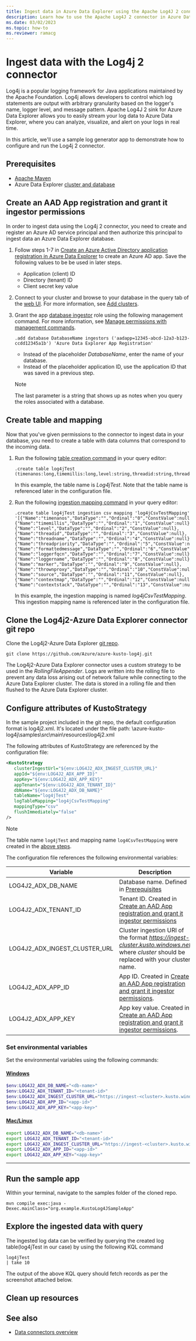 ```yaml
---
title: Ingest data in Azure Data Explorer using the Apache Log4J 2 connector
description: Learn how to use the Apache Log4J 2 connector in Azure Data Explorer.
ms.date: 03/02/2023
ms.topic: how-to
ms.reviewer: ramacg
---
```

# Ingest data with the Log4j 2 connector

Log4j is a popular logging framework for Java applications maintained by the Apache Foundation. Log4j allows developers to control which log statements are output with arbitrary granularity based on the logger's name, logger level, and message pattern. Apache Log4J 2 sink for Azure Data Explorer allows you to easily stream your log data to Azure Data Explorer, where you can analyze, visualize, and alert on your logs in real time. 

In this article, we'll use a sample log generator app to demonstrate how to configure and run the Log4j 2 connector.

## Prerequisites

* [Apache Maven](https://maven.apache.org/)
* Azure Data Explorer [cluster and database](create-cluster-database-portal.md)

## Create an AAD App registration and grant it ingestor permissions

In order to ingest data using the Log4j 2 connector, you need to create and register an Azure AD service principal and then authorize this principal to ingest data an Azure Data Explorer database.

1. Follow steps 1-7 in [Create an Azure Active Directory application registration in Azure Data Explorer](provision-azure-ad-app.md) to create an Azure AD app. Save the following values to be be used in later steps.
    * Application (client) ID
    * Directory (tenant) ID
    * Client secret key value
1. Connect to your cluster and browse to your database in the query tab of the [web UI](https://dataexplorer.azure.com/). For more information, see [Add clusters](web-query-data.md#add-clusters).
1. Grant the app [database ingestor](kusto/management/access-control/role-based-access-control.md) role using the following management command. For more information, see [Manage permissions with management commands](manage-database-permissions.md#manage-permissions-with-management-commands).

    ```kusto
    .add database DatabaseName ingestors ('aadapp=12345-abcd-12a3-b123-ccdd12345a1b') 'Azure Data Explorer App Registration'
    ```
    
    * Instead of the placeholder *DatabaseName*, enter the name of your database.
    * Instead of the placeholder application ID, use the application ID that was saved in a previous step.

    > [!NOTE]
    > The last parameter is a string that shows up as notes when you query the roles associated with a database.

## Create table and mapping

Now that you've given permissions to the connector to ingest data in your database, you need to create a table with data columns that correspond to the incoming data.

1. Run the following [table creation command](kusto/management/create-table-command.md) in your query editor:

    ```kusto
    .create table log4jTest (timenanos:long,timemillis:long,level:string,threadid:string,threadname:string,threadpriority:int,formattedmessage:string,loggerfqcn:string,loggername:string,marker:string,thrownproxy:string,source:string,contextmap:string,contextstack:string)
    ```

    In this example, the table name is *Log4jTest*. Note that the table name is referenced later in the configuration file.

1. Run the following [ingestion mapping command](kusto/management/create-ingestion-mapping-command.md) in your query editor:

    ```kusto
    .create table log4jTest ingestion csv mapping 'log4jCsvTestMapping' '[{"Name":"timenanos","DataType":"","Ordinal":"0","ConstValue":null},{"Name":"timemillis","DataType":"","Ordinal":"1","ConstValue":null},{"Name":"level","DataType":"","Ordinal":"2","ConstValue":null},{"Name":"threadid","DataType":"","Ordinal":"3","ConstValue":null},{"Name":"threadname","DataType":"","Ordinal":"4","ConstValue":null},{"Name":"threadpriority","DataType":"","Ordinal":"5","ConstValue":null},{"Name":"formattedmessage","DataType":"","Ordinal":"6","ConstValue":null},{"Name":"loggerfqcn","DataType":"","Ordinal":"7","ConstValue":null},{"Name":"loggername","DataType":"","Ordinal":"8","ConstValue":null},{"Name":"marker","DataType":"","Ordinal":"9","ConstValue":null},{"Name":"thrownproxy","DataType":"","Ordinal":"10","ConstValue":null},{"Name":"source","DataType":"","Ordinal":"11","ConstValue":null},{"Name":"contextmap","DataType":"","Ordinal":"12","ConstValue":null},{"Name":"contextstack","DataType":"","Ordinal":"13","ConstValue":null}]'
    ```

     In this example, the ingestion mapping is named *log4jCsvTestMapping*. This ingestion mapping name is referenced later in the configuration file.

## Clone the Log4j2-Azure Data Explorer connector git repo

Clone the Log4j2-Azure Data Explorer [git repo](https://github.com/Azure/azure-kusto-log4j). 

```git bash
git clone https://github.com/Azure/azure-kusto-log4j.git
```

The Log4j2-Azure Data Explorer connector uses a custom strategy to be used in the *RollingFileAppender*. Logs are written into the rolling file to prevent any data loss arising out of network failure while connecting to the Azure Data Explorer cluster. The data is stored in a rolling file and then flushed to the Azure Data Explorer cluster.

## Configure attributes of KustoStrategy

In the sample project included in the git repo, the default configuration format is log4j2.xml. It's located under the file path: \azure-kusto-log4j\samples\src\main\resources\log4j2.xml

The following attributes of KustoStrategy are referenced by the configuration file:

``` xml
<KustoStrategy
   clusterIngestUrl="${env:LOG4J2_ADX_INGEST_CLUSTER_URL}"
   appId="${env:LOG4J2_ADX_APP_ID}"
   appKey="${env:LOG4J2_ADX_APP_KEY}"
   appTenant="${env:LOG4J2_ADX_TENANT_ID}"
   dbName="${env:LOG4J2_ADX_DB_NAME}"
   tableName="log4jTest"
   logTableMapping="log4jCsvTestMapping"
   mappingType="csv"
   flushImmediately="false"
/>
```

> [!NOTE]
> The table name `log4jTest` and mapping name `log4CsvTestMapping` were created in the [above steps](#create-table-and-mapping).

The configuration file references the following environmental variables:

| Variable | Description |
|---|---|
| LOG4J2_ADX_DB_NAME | Database name. Defined in [Prerequisites](#prerequisites)
| LOG4J2_ADX_TENANT_ID | Tenant ID. Created in [Create an AAD App registration and grant it ingestor permissions](#create-an-aad-app-registration-and-grant-it-ingestor-permissions)
| LOG4J2_ADX_INGEST_CLUSTER_URL | Cluster ingestion URI of the format *https://ingest-cluster.kusto.windows.net* where *cluster* should be replaced with your cluster name.
| LOG4J2_ADX_APP_ID | App ID. Created in [Create an AAD App registration and grant it ingestor permissions](#create-an-aad-app-registration-and-grant-it-ingestor-permissions).
| LOG4J2_ADX_APP_KEY | App key value. Created in [Create an AAD App registration and grant it ingestor permissions](#create-an-aad-app-registration-and-grant-it-ingestor-permissions).

### Set environmental variables

Set the environmental variables using the following commands:

#### [Windows](#tab/windows)

```powershell
$env:LOG4J2_ADX_DB_NAME="<db-name>"
$env:LOG4J2_ADX_TENANT_ID="<tenant-id>"                   
$env:LOG4J2_ADX_INGEST_CLUSTER_URL="https://ingest-<cluster>.kusto.windows.net"
$env:LOG4J2_ADX_APP_ID="<app-id>"
$env:LOG4J2_ADX_APP_KEY="<app-key>" 
```

#### [Mac/Linux](#tab/linux)

```sh
export LOG4J2_ADX_DB_NAME="<db-name>"
export LOG4J2_ADX_TENANT_ID="<tenant-id>"
export LOG4J2_ADX_INGEST_CLUSTER_URL="https://ingest-<cluster>.kusto.windows.net"
export LOG4J2_ADX_APP_ID="<app-id>"
export LOG4J2_ADX_APP_KEY="<app-key>"
```

---

## Run the sample app

Within your terminal, navigate to the samples folder of the cloned repo.

```
mvn compile exec:java -Dexec.mainClass="org.example.KustoLog4JSampleApp" 
```

## Explore the ingested data with query

The ingested log data can be verified by querying the created log table(log4jTest in our case) by using the following KQL command

```kusto
log4jTest 
| take 10
```

The output of the above KQL query should fetch records as per the screenshot attached below.

## Clean up resources



## See also

* [Data connectors overview](connector-overview.md)
